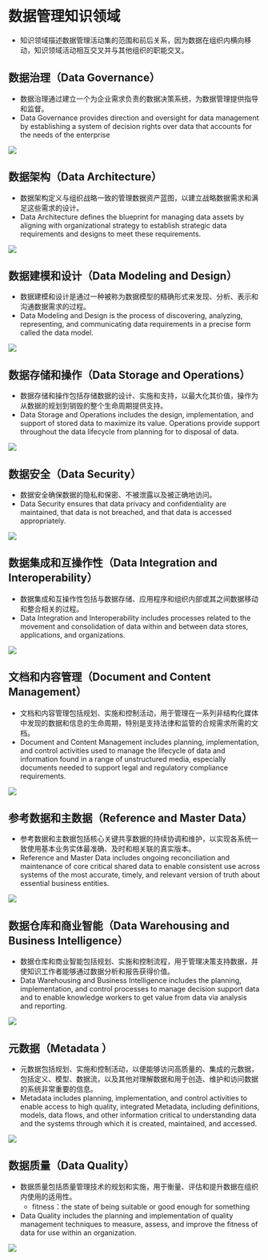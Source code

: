 # **数据管理知识领域**

- 知识领域描述数据管理活动集的范围和前后关系，因为数据在组织内横向移动，知识领域活动相互交叉并与其他组织的职能交叉。

## 数据治理（Data Governance）

- 数据治理通过建立一个为企业需求负责的数据决策系统，为数据管理提供指导和监督。
- Data Governance provides direction and oversight for data management by establishing a system of decision rights over data that accounts for the needs of the enterprise

![](assets/数据管理的知识领域/数据治理.jpg)

## 数据架构（Data Architecture）

- 数据架构定义与组织战略一致的管理数据资产蓝图，以建立战略数据需求和满足这些需求的设计。
- Data Architecture defines the blueprint for managing data assets by aligning with organizational strategy to establish strategic data requirements and designs to meet these requirements.

![](assets/数据管理的知识领域/数据架构.jpg)

## 数据建模和设计（Data Modeling and Design）

- 数据建模和设计是通过一种被称为数据模型的精确形式来发现、分析、表示和沟通数据需求的过程。
- Data Modeling and Design is the process of discovering, analyzing, representing, and communicating data requirements in a precise form called the data model.

![](assets/数据管理的知识领域/数据建模和设计.jpg)

## 数据存储和操作（Data Storage and Operations）

- 数据存储和操作包括存储数据的设计、实施和支持，以最大化其价值，操作为从数据的规划到销毁的整个生命周期提供支持。
- Data Storage and Operations includes the design, implementation, and support of stored data to maximize its value. Operations provide support throughout the data lifecycle from planning for to disposal of data.

![](assets/数据管理的知识领域/数据存储和操作.jpg)

## 数据安全（Data Security）

- 数据安全确保数据的隐私和保密、不被泄露以及被正确地访问。
- Data Security ensures that data privacy and confidentiality are maintained, that data is not breached, and that data is accessed appropriately.

![](assets/数据管理的知识领域/数据安全.jpg)

## 数据集成和互操作性（Data Integration and Interoperability）

- 数据集成和互操作性包括与数据存储、应用程序和组织内部或其之间数据移动和整合相关的过程。
- Data Integration and Interoperability includes processes related to the movement and consolidation of data within and between data stores, applications, and organizations.

![](assets/数据管理的知识领域/数据集成和互操作性.jpg)

## 文档和内容管理（Document and Content Management）

- 文档和内容管理包括规划、实施和控制活动，用于管理在一系列非结构化媒体中发现的数据和信息的生命周期，特别是支持法律和监管的合规需求所需的文档。
- Document and Content Management includes planning, implementation, and control activities used to manage the lifecycle of data and information found in a range of unstructured media, especially documents needed to support legal and regulatory compliance requirements.

![](assets/数据管理的知识领域/文档和内容管理.jpg)

## 参考数据和主数据（Reference and Master Data）

- 参考数据和主数据包括核心关键共享数据的持续协调和维护，以实现各系统一致使用基本业务实体最准确、及时和相关联的真实版本。
- Reference and Master Data includes ongoing reconciliation and maintenance of core critical shared data to enable consistent use across systems of the most accurate, timely, and relevant version of truth about essential business entities.

![](assets/数据管理的知识领域/参考数据和主数据.jpg)

## 数据仓库和商业智能（Data Warehousing and Business Intelligence）

- 数据仓库和商业智能包括规划、实施和控制流程，用于管理决策支持数据，并使知识工作者能够通过数据分析和报告获得价值。
- Data Warehousing and Business Intelligence includes the planning, implementation, and control processes to manage decision support data and to enable knowledge workers to get value from data via analysis and reporting.

![](assets/数据管理的知识领域/数据仓库和商业智能.jpg)

## 元数据（Metadata ）

- 元数据包括规划、实施和控制活动，以便能够访问高质量的、集成的元数据，包括定义、模型、数据流，以及其他对理解数据和用于创造、维护和访问数据的系统非常重要的信息。
- Metadata includes planning, implementation, and control activities to enable access to high quality, integrated Metadata, including definitions, models, data flows, and other information critical to understanding data and the systems through which it is created, maintained, and accessed.

![](assets/数据管理的知识领域/元数据管理.jpg)

## 数据质量（Data Quality）

- 数据质量包括质量管理技术的规划和实施，用于衡量、评估和提升数据在组织内使用的适用性。
  - fitness：the state of being suitable or good enough for something
- Data Quality includes the planning and implementation of quality management techniques to measure, assess, and improve the fitness of data for use within an organization.

![](assets/数据管理的知识领域/数据质量.jpg)